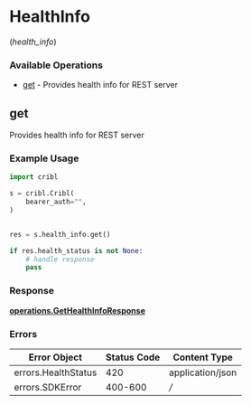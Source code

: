 # HealthInfo
(*health_info*)

### Available Operations

* [get](#get) - Provides health info for REST server

## get

Provides health info for REST server

### Example Usage

```python
import cribl

s = cribl.Cribl(
    bearer_auth="",
)


res = s.health_info.get()

if res.health_status is not None:
    # handle response
    pass
```


### Response

**[operations.GetHealthInfoResponse](../../models/operations/gethealthinforesponse.md)**
### Errors

| Error Object        | Status Code         | Content Type        |
| ------------------- | ------------------- | ------------------- |
| errors.HealthStatus | 420                 | application/json    |
| errors.SDKError     | 400-600             | */*                 |
